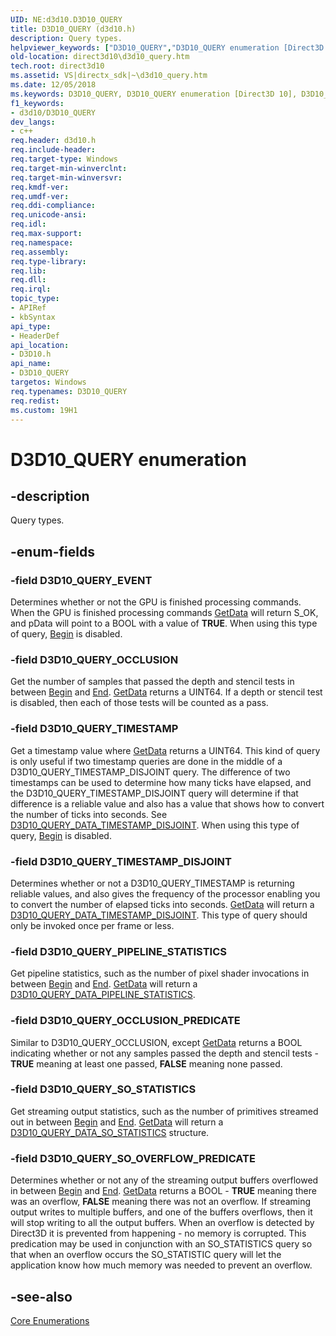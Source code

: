 ```yaml
---
UID: NE:d3d10.D3D10_QUERY
title: D3D10_QUERY (d3d10.h)
description: Query types.helpviewer_keywords: ["D3D10_QUERY","D3D10_QUERY enumeration [Direct3D 10]","D3D10_QUERY_EVENT","D3D10_QUERY_OCCLUSION","D3D10_QUERY_OCCLUSION_PREDICATE","D3D10_QUERY_PIPELINE_STATISTICS","D3D10_QUERY_SO_OVERFLOW_PREDICATE","D3D10_QUERY_SO_STATISTICS","D3D10_QUERY_TIMESTAMP","D3D10_QUERY_TIMESTAMP_DISJOINT","d3d10/D3D10_QUERY","d3d10/D3D10_QUERY_EVENT","d3d10/D3D10_QUERY_OCCLUSION","d3d10/D3D10_QUERY_OCCLUSION_PREDICATE","d3d10/D3D10_QUERY_PIPELINE_STATISTICS","d3d10/D3D10_QUERY_SO_OVERFLOW_PREDICATE","d3d10/D3D10_QUERY_SO_STATISTICS","d3d10/D3D10_QUERY_TIMESTAMP","d3d10/D3D10_QUERY_TIMESTAMP_DISJOINT","direct3d10.d3d10_query","e40f5532-bdd2-10c8-b69c-1b328c82ae9c"]
old-location: direct3d10\d3d10_query.htm
tech.root: direct3d10
ms.assetid: VS|directx_sdk|~\d3d10_query.htm
ms.date: 12/05/2018
ms.keywords: D3D10_QUERY, D3D10_QUERY enumeration [Direct3D 10], D3D10_QUERY_EVENT, D3D10_QUERY_OCCLUSION, D3D10_QUERY_OCCLUSION_PREDICATE, D3D10_QUERY_PIPELINE_STATISTICS, D3D10_QUERY_SO_OVERFLOW_PREDICATE, D3D10_QUERY_SO_STATISTICS, D3D10_QUERY_TIMESTAMP, D3D10_QUERY_TIMESTAMP_DISJOINT, d3d10/D3D10_QUERY, d3d10/D3D10_QUERY_EVENT, d3d10/D3D10_QUERY_OCCLUSION, d3d10/D3D10_QUERY_OCCLUSION_PREDICATE, d3d10/D3D10_QUERY_PIPELINE_STATISTICS, d3d10/D3D10_QUERY_SO_OVERFLOW_PREDICATE, d3d10/D3D10_QUERY_SO_STATISTICS, d3d10/D3D10_QUERY_TIMESTAMP, d3d10/D3D10_QUERY_TIMESTAMP_DISJOINT, direct3d10.d3d10_query, e40f5532-bdd2-10c8-b69c-1b328c82ae9c
f1_keywords:
- d3d10/D3D10_QUERY
dev_langs:
- c++
req.header: d3d10.h
req.include-header: 
req.target-type: Windows
req.target-min-winverclnt: 
req.target-min-winversvr: 
req.kmdf-ver: 
req.umdf-ver: 
req.ddi-compliance: 
req.unicode-ansi: 
req.idl: 
req.max-support: 
req.namespace: 
req.assembly: 
req.type-library: 
req.lib: 
req.dll: 
req.irql: 
topic_type:
- APIRef
- kbSyntax
api_type:
- HeaderDef
api_location:
- D3D10.h
api_name:
- D3D10_QUERY
targetos: Windows
req.typenames: D3D10_QUERY
req.redist: 
ms.custom: 19H1
---
```


# D3D10_QUERY enumeration


## -description


Query types.


## -enum-fields




### -field D3D10_QUERY_EVENT

Determines whether or not the GPU is finished processing commands. When the GPU is finished processing commands <a href="https://docs.microsoft.com/windows/desktop/api/d3d10/nf-d3d10-id3d10asynchronous-getdata">GetData</a> will return S_OK, and pData will point to a BOOL with a value of <b>TRUE</b>. When using this type of query, <a href="https://docs.microsoft.com/windows/desktop/api/d3d10/nf-d3d10-id3d10asynchronous-begin">Begin</a> is disabled.


### -field D3D10_QUERY_OCCLUSION

Get the number of samples that passed the depth and stencil tests in between <a href="https://docs.microsoft.com/windows/desktop/api/d3d10/nf-d3d10-id3d10asynchronous-begin">Begin</a> and <a href="https://docs.microsoft.com/windows/desktop/api/d3d10/nf-d3d10-id3d10asynchronous-end">End</a>. <a href="https://docs.microsoft.com/windows/desktop/api/d3d10/nf-d3d10-id3d10asynchronous-getdata">GetData</a> returns a UINT64. If a depth or stencil test is disabled, then each of those tests will be counted as a pass.


### -field D3D10_QUERY_TIMESTAMP

Get a timestamp value where <a href="https://docs.microsoft.com/windows/desktop/api/d3d10/nf-d3d10-id3d10asynchronous-getdata">GetData</a> returns a UINT64. This kind of query is only useful if two timestamp queries are done in the middle of a D3D10_QUERY_TIMESTAMP_DISJOINT query. The difference of two timestamps can be used to determine how many ticks have elapsed, and the D3D10_QUERY_TIMESTAMP_DISJOINT query will determine if that difference is a reliable value and also has a value that shows how to convert the number of ticks into seconds. See <a href="https://docs.microsoft.com/windows/desktop/api/d3d10/ns-d3d10-d3d10_query_data_timestamp_disjoint">D3D10_QUERY_DATA_TIMESTAMP_DISJOINT</a>. When using this type of query, <a href="https://docs.microsoft.com/windows/desktop/api/d3d10/nf-d3d10-id3d10asynchronous-begin">Begin</a> is disabled.


### -field D3D10_QUERY_TIMESTAMP_DISJOINT

Determines whether or not a D3D10_QUERY_TIMESTAMP is returning reliable values, and also gives the frequency of the processor enabling you to convert the number of elapsed ticks into seconds. <a href="https://docs.microsoft.com/windows/desktop/api/d3d10/nf-d3d10-id3d10asynchronous-getdata">GetData</a> will return a <a href="https://docs.microsoft.com/windows/desktop/api/d3d10/ns-d3d10-d3d10_query_data_timestamp_disjoint">D3D10_QUERY_DATA_TIMESTAMP_DISJOINT</a>. This type of query should only be invoked once per frame or less.


### -field D3D10_QUERY_PIPELINE_STATISTICS

Get pipeline statistics, such as the number of pixel shader invocations in between <a href="https://docs.microsoft.com/windows/desktop/api/d3d10/nf-d3d10-id3d10asynchronous-begin">Begin</a> and <a href="https://docs.microsoft.com/windows/desktop/api/d3d10/nf-d3d10-id3d10asynchronous-end">End</a>. <a href="https://docs.microsoft.com/windows/desktop/api/d3d10/nf-d3d10-id3d10asynchronous-getdata">GetData</a> will return a <a href="https://docs.microsoft.com/windows/desktop/api/d3d10/ns-d3d10-d3d10_query_data_pipeline_statistics">D3D10_QUERY_DATA_PIPELINE_STATISTICS</a>.


### -field D3D10_QUERY_OCCLUSION_PREDICATE

Similar to D3D10_QUERY_OCCLUSION, except <a href="https://docs.microsoft.com/windows/desktop/api/d3d10/nf-d3d10-id3d10asynchronous-getdata">GetData</a> returns a BOOL indicating whether or not any samples passed the depth and stencil tests - <b>TRUE</b> meaning at least one passed, <b>FALSE</b> meaning none passed.


### -field D3D10_QUERY_SO_STATISTICS

Get streaming output statistics, such as the number of primitives streamed out in between <a href="https://docs.microsoft.com/windows/desktop/api/d3d10/nf-d3d10-id3d10asynchronous-begin">Begin</a> and <a href="https://docs.microsoft.com/windows/desktop/api/d3d10/nf-d3d10-id3d10asynchronous-end">End</a>. <a href="https://docs.microsoft.com/windows/desktop/api/d3d10/nf-d3d10-id3d10asynchronous-getdata">GetData</a> will return a <a href="https://docs.microsoft.com/windows/desktop/api/d3d10/ns-d3d10-d3d10_query_data_so_statistics">D3D10_QUERY_DATA_SO_STATISTICS</a> structure.


### -field D3D10_QUERY_SO_OVERFLOW_PREDICATE

Determines whether or not any of the streaming output buffers overflowed in between <a href="https://docs.microsoft.com/windows/desktop/api/d3d10/nf-d3d10-id3d10asynchronous-begin">Begin</a> and <a href="https://docs.microsoft.com/windows/desktop/api/d3d10/nf-d3d10-id3d10asynchronous-end">End</a>. <a href="https://docs.microsoft.com/windows/desktop/api/d3d10/nf-d3d10-id3d10asynchronous-getdata">GetData</a> returns a BOOL - <b>TRUE</b> meaning there was an overflow, <b>FALSE</b> meaning there was not an overflow. If streaming output writes to multiple buffers, and one of the buffers overflows, then it will stop writing to all the output buffers. When an overflow is detected by Direct3D it is prevented from happening - no memory is corrupted. This predication may be used in conjunction with an SO_STATISTICS query so that when an overflow occurs the SO_STATISTIC query will let the application know how much memory was needed to prevent an overflow.


## -see-also




<a href="https://docs.microsoft.com/windows/desktop/direct3d10/d3d10-graphics-reference-d3d10-core-enums">Core Enumerations</a>
 

 

